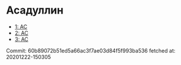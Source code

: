 # Асадуллин
- [1: AC](1.md)
- [2: AC](2.md)
- [3: AC](3.md)

Commit: 60b89072b51ed5a66ac3f7ae03d84f5f993ba536
 fetched at: 20201222-150305
